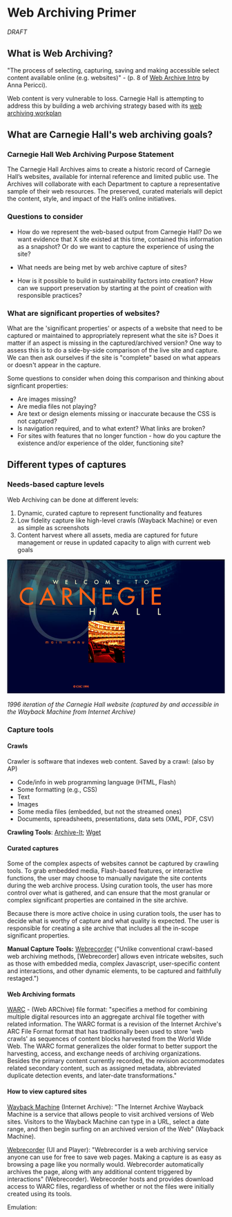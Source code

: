 # Web Archiving Primer

*DRAFT*

## What is Web Archiving?
"The process of selecting, capturing, saving and making accessible select content available online (e.g. websites)" - (p. 8 of [Web Archive Intro](https://www.slideshare.net/annaperricci/web-archiving-intro-circa-2015) by Anna Pericci).

Web content is very vulnerable to loss. Carnegie Hall is attempting to address this by building a web archiving strategy based with its [web archiving workplan](https://carnegiehall.github.io/webarchiving/workplan.html)

## What are Carnegie Hall's web archiving goals?

### Carnegie Hall Web Archiving Purpose Statement
The Carnegie Hall Archives aims to create a historic record of Carnegie Hall’s websites, available for internal reference and limited public use. The Archives will collaborate with each Department to capture a representative sample of their web resources. The preserved, curated materials will depict the content, style, and impact of the Hall’s online initiatives.

### Questions to consider

- How do we represent the web-based output from Carnegie Hall? Do we want evidence that X site existed at this time, contained this information as a snapshot? Or do we want to capture the experience of using the site?

- What needs are being met by web archive capture of sites?

- How is it possible to build in sustainability factors into creation? How can we support preservation by starting at the point of creation with responsible practices? 



### What are significant properties of websites?

What are the 'significant properties' or aspects of a website that need to be captured or maintained to appropriately represent what the site is? Does it matter if an aspect is missing in the captured/archived version? One way to assess this is to do a side-by-side comparison of the live site and capture. We can then ask ourselves if the site is "complete" based on what appears or doesn't appear in the capture. 

Some questions to consider when doing this comparison and thinking about signficant properties:
- Are images missing?
- Are media files not playing?
- Are text or design elements missing or inaccurate because the CSS is not captured? 
- Is navigation required, and to what extent? What links are broken?
- For sites with features that no longer function - how do you capture the existence and/or experience of the older, functioning site?

## Different types of captures

### Needs-based capture levels
Web Archiving can be done at different levels: 
1. Dynamic, curated capture to represent functionality and features
2. Low fidelity capture like high-level crawls (Wayback Machine) or even as simple as screenshots
3. Content harvest where all assets, media are captured for future management or reuse in updated capacity to align with current web goals 

![Screenshot of 1996 Carnegie Hall website](/ch1996.png)

_1996 iteration of the Carnegie Hall website (captured by and accessible in the Wayback Machine from Internet Archive)_

### Capture tools
#### Crawls
Crawler is software that indexes web content. Saved by a crawl: (also by AP)
- Code/info in web programming language (HTML, Flash)
- Some formatting (e.g., CSS)
- Text
- Images
- Some media files (embedded, but not the streamed ones)
- Documents, spreadsheets, presentations, data sets (XML, PDF, CSV)

**Crawling Tools**: [Archive-It](https://archive-it.org/); [Wget](https://en.wikipedia.org/wiki/Wget)

#### Curated captures
Some of the complex aspects of websites cannot be captured by crawling tools. To grab embedded media, Flash-based features, or interactive functions, the user may choose to manually navigate the site contents during the web archive process. Using curation tools, the user has more control over what is gathered, and can ensure that the most granular or complex significant properties are contained in the site archive.

Because there is more active choice in using curation tools, the user has to decide what is worthy of capture and what quality is expected. The user is responsible for creating a site archive that includes all the in-scope significant properties. 

**Manual Capture Tools:** [Webrecorder](https://webrecorder.io/) ("Unlike conventional crawl-based web archiving methods, [Webrecorder] allows even intricate websites, such as those with embedded media, complex Javascript, user-specific content and interactions, and other dynamic elements, to be captured and faithfully restaged.")

#### Web Archiving formats

[WARC](https://www.loc.gov/preservation/digital/formats/fdd/fdd000236.shtml) - (Web ARChive) file format: "specifies a method for combining multiple digital resources into an aggregate archival file together with related information. The WARC format is a revision of the Internet Archive's ARC File Format format that has traditionally been used to store 'web crawls' as sequences of content blocks harvested from the World Wide Web. The WARC format generalizes the older format to better support the harvesting, access, and exchange needs of archiving organizations. Besides the primary content currently recorded, the revision accommodates related secondary content, such as assigned metadata, abbreviated duplicate detection events, and later-date transformations."

#### How to view captured sites

[Wayback Machine](https://archive.org/web/) (Internet Archive): "The Internet Archive Wayback Machine is a service that allows people to visit archived versions of Web sites. Visitors to the Wayback Machine can type in a URL, select a date range, and then begin surfing on an archived version of the Web" (Wayback Machine).

[Webrecorder](https://webrecorder.io/) (UI and Player): "Webrecorder is a web archiving service anyone can use for free to save web pages. Making a capture is as easy as browsing a page like you normally would. Webrecorder automatically archives the page, along with any additional content triggered by interactions" (Webrecorder). Webrecorder hosts and provides download access to WARC files, regardless of whether or not the files were initially created using its tools.

Emulation: 



